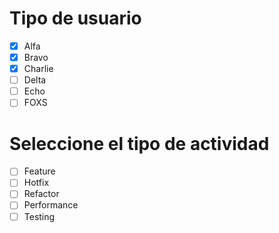 # Tipo de usuario

- [x] Alfa
- [X] Bravo
- [x] Charlie
- [ ] Delta
- [ ] Echo
- [ ] FOXS

# Seleccione el tipo de actividad

- [ ] Feature
- [ ] Hotfix
- [ ] Refactor
- [ ] Performance
- [ ] Testing
